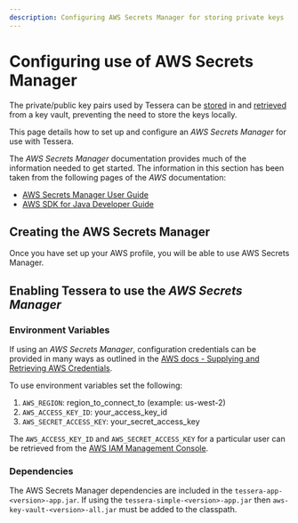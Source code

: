 ```yaml
---
description: Configuring AWS Secrets Manager for storing private keys
---
```


# Configuring use of AWS Secrets Manager

The private/public key pairs used by Tessera can be [stored] in and [retrieved] from a key vault, preventing the need to store the keys locally.

This page details how to set up and configure an _AWS Secrets Manager_ for use with Tessera.

The _AWS Secrets Manager_ documentation provides much of the information needed to get started. The information in this section has been taken from the following pages of the _AWS_ documentation:

* [AWS Secrets Manager User Guide](https://docs.aws.amazon.com/secretsmanager/latest/userguide/intro.html)
* [AWS SDK for Java Developer Guide](https://docs.aws.amazon.com/sdk-for-java/v1/developer-guide/welcome.html)

## Creating the AWS Secrets Manager

Once you have set up your AWS profile, you will be able to use AWS Secrets Manager.

## Enabling Tessera to use the _AWS Secrets Manager_

### Environment Variables

If using an _AWS Secrets Manager_, configuration credentials can be provided in many ways as outlined in the [AWS docs - Supplying and Retrieving AWS Credentials](https://docs.aws.amazon.com/sdk-for-java/v2/developer-guide/credentials.html).

To use environment variables set the following:

1. `AWS_REGION`: region_to_connect_to (example: us-west-2)
1. `AWS_ACCESS_KEY_ID`: your_access_key_id
1. `AWS_SECRET_ACCESS_KEY`: your_secret_access_key

The `AWS_ACCESS_KEY_ID` and `AWS_SECRET_ACCESS_KEY` for a particular user can be retrieved from the [AWS IAM Management Console](https://console.aws.amazon.com/iam).

### Dependencies

The AWS Secrets Manager dependencies are included in the `tessera-app-<version>-app.jar`. If using the `tessera-simple-<version>-app.jar` then `aws-key-vault-<version>-all.jar` must be added to the classpath.

<!-- links -->
[stored]: ../../Generate-Keys/AWS-Secrets-Manager.md
[retrieved]: ../Keys/AWS-Secrets-Pairs.md

